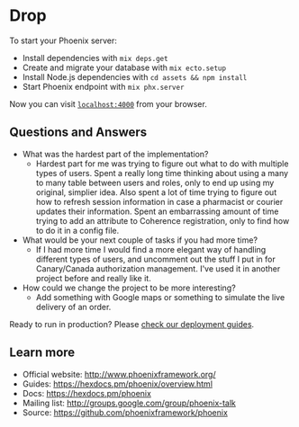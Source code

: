 # Drop

To start your Phoenix server:

  * Install dependencies with `mix deps.get`
  * Create and migrate your database with `mix ecto.setup`
  * Install Node.js dependencies with `cd assets && npm install`
  * Start Phoenix endpoint with `mix phx.server`

Now you can visit [`localhost:4000`](http://localhost:4000) from your browser.


## Questions and Answers
* What was the hardest part of the implementation?
    * Hardest part for me was trying to figure out what to do with multiple types of users. Spent a really long time thinking about using a many to many table between users and roles, only to end up using my original, simplier idea. Also spent a lot of time trying to figure out how to refresh session information in case a pharmacist or courier updates their information. Spent an embarrassing amount of time trying to add an attribute to Coherence registration, only to find how to do it in a config file. 
* What would be your next couple of tasks if you had more time?
    * If I had more time I would find a more elegant way of handling different types of users, and uncomment out the stuff I put in for Canary/Canada authorization management. I've used it in another project before and really like it. 
* How could we change the project to be more interesting?
    * Add something with Google maps or something to simulate the live delivery of an order.

Ready to run in production? Please [check our deployment guides](https://hexdocs.pm/phoenix/deployment.html).

## Learn more

  * Official website: http://www.phoenixframework.org/
  * Guides: https://hexdocs.pm/phoenix/overview.html
  * Docs: https://hexdocs.pm/phoenix
  * Mailing list: http://groups.google.com/group/phoenix-talk
  * Source: https://github.com/phoenixframework/phoenix
